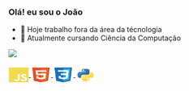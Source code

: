 ### Olá! eu sou o João

- 🔭 Hoje trabalho fora da área da técnologia
- 🌱 Atualmente cursando Ciência da Computação

<div align="left">
  <a href="https://github.com/joaoalves70">
  <img height="185em" src="https://github-readme-stats.vercel.app/api/top-langs/?username=joaoalves70&layout=compact&langs_count=7&theme=dark"/> 
</div>

<div style="display: inline_block"><br>
  <img align="center" alt="Rafa-Js" height="30" width="40" src="https://raw.githubusercontent.com/devicons/devicon/master/icons/javascript/javascript-plain.svg">
  <img align="center" alt="Rafa-HTML" height="30" width="40" src="https://raw.githubusercontent.com/devicons/devicon/master/icons/html5/html5-original.svg">
  <img align="center" alt="Rafa-CSS" height="30" width="40" src="https://raw.githubusercontent.com/devicons/devicon/master/icons/css3/css3-original.svg">
  <img align="center" alt="Rafa-Python" height="30" width="40" src="https://raw.githubusercontent.com/devicons/devicon/master/icons/python/python-original.svg">
</div>


